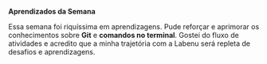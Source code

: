 **Aprendizados da Semana**

Essa semana foi riquíssima em aprendizagens. Pude reforçar e aprimorar os conhecimentos sobre **Git** e **comandos no terminal**. Gostei do fluxo de atividades e acredito que a minha trajetória com a Labenu será repleta de desafios e aprendizagens. 
